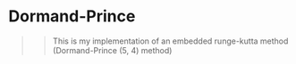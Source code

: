 # Dormand-Prince

>> This is my implementation of an embedded runge-kutta method (Dormand-Prince (5, 4) method)
